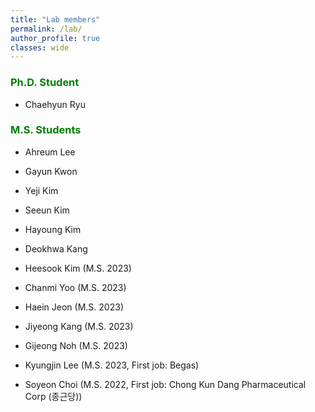 ```yaml
---
title: "Lab members"
permalink: /lab/
author_profile: true
classes: wide
---
```


### <span style="color:green"> Ph.D. Student

- Chaehyun Ryu

### <span style="color:green"> M.S. Students

- Ahreum Lee 

- Gayun Kwon 

- Yeji Kim 

- Seeun Kim 

- Hayoung Kim 

- Deokhwa Kang 

- Heesook Kim (M.S. 2023)

- Chanmi Yoo (M.S. 2023)

- Haein Jeon (M.S. 2023)

- Jiyeong Kang (M.S. 2023)

- Gijeong Noh (M.S. 2023)

- Kyungjin Lee (M.S. 2023, First job: Begas)

- Soyeon Choi (M.S. 2022, First job: Chong Kun Dang Pharmaceutical Corp (종근당))
